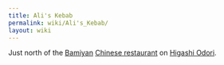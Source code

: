 ```yaml
---
title: Ali's Kebab
permalink: wiki/Ali's_Kebab/
layout: wiki
---
```


Just north of the [Bamiyan](/wiki/Bamiyan "wikilink") [Chinese
restaurant](/wiki/Chinese_Restaurants "wikilink") on [Higashi
Odori](/wiki/Higashi_Odori "wikilink").
